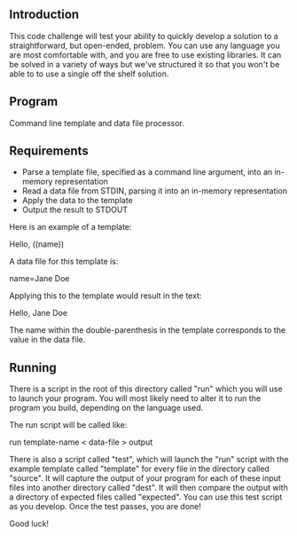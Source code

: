 Introduction
------------

This code challenge will test your ability to quickly develop a
solution to a straightforward, but open-ended, problem. You can use
any language you are most comfortable with, and you are free to use
existing libraries. It can be solved in a variety of ways but we've
structured it so that you won't be able to to use a single off the
shelf solution. 

Program
-------

Command line template and data file processor.


Requirements
------------

* Parse a template file, specified as a command line argument, into an
  in-memory representation
* Read a data file from STDIN, parsing it into an in-memory representation
* Apply the data to the template
* Output the result to STDOUT


Here is an example of a template:

Hello, ((name))

A data file for this template is:

name=Jane Doe

Applying this to the template would result in the text:

Hello, Jane Doe

The name within the double-parenthesis in the template corresponds to
the value in the data file.

Running
-------

There is a script in the root of this directory called "run" which you
will use to launch your program. You will most likely need to alter it
to run the program you build, depending on the language used.

The run script will be called like:

run template-name < data-file > output

There is also a script called "test", which will launch the "run"
script with the example template called "template" for every file in
the directory called "source". It will capture the output of your
program for each of these input files into another directory called
"dest". It will then compare the output with a directory of expected
files called "expected". You can use this test script as you
develop. Once the test passes, you are done!

Good luck!




